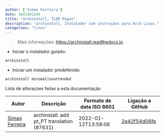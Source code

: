 ```yaml
---
author: ['Simao Ferreira']
date: 1641992286
title: "archinstall, TLDR Pages"
description: "archinstall, Instalador com instruções para Arch Linux."
categories: "linux"
---
```

> Mais informações: <https://archinstall.readthedocs.io>.

- Iniciar o instalador guiado:

```bash
archinstall
```

- Iniciar um instalador predefenido:

```bash
archinstall minimal|unattended
```
Lista de alterações feitas a esta documentação


Autor | Descrição | Formato de data ISO 8601 | Ligação a GitHub
------|-----|-----|-----
[Simao Ferreira](mailto:24299428+simao-ferreira@users.noreply.github.com) | archinstall: add pt_PT translation (#7631) | 2022-01-12T13:58:06 | [2e42f54d06fe](https://github.com/tldr-pages/tldr/commit/2e42f54d06fed94fb1b10b3fe1ec6dac7dffceed)

